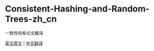 # Consistent-Hashing-and-Random-Trees-zh_cn

一致性哈希论文翻译


[英文原文](Consistent_Hashing_and_Random_Trees.pdf)  |  [中文翻译](zh_cn.md)
